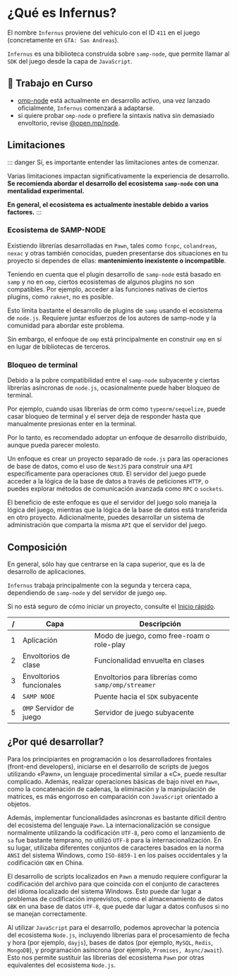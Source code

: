 # ¿Qué es Infernus?

El nombre `Infernus` proviene del vehículo con el ID `411` en el juego (concretamente en `GTA: San Andreas`).

`Infernus` es una biblioteca construida sobre `samp-node`, que permite llamar al `SDK` del juego desde la capa de `JavaScript`.

## 🚧 Trabajo en Curso

- [omp-node](https://github.com/omp-node) está actualmente en desarrollo activo, una vez lanzado oficialmente, `Infernus` comenzará a adaptarse.
- si quiere probar `omp-node` o prefiere la sintaxis nativa sin demasiado envoltorio, revise [@open.mp/node](https://github.com/omp-node/node).

## Limitaciones

::: danger
Sí, es importante entender las limitaciones antes de comenzar.

Varias limitaciones impactan significativamente la experiencia de desarrollo. **Se recomienda abordar el desarrollo del ecosistema `samp-node` con una mentalidad experimental.**

**En general, el ecosistema es actualmente inestable debido a varios factores.**
:::

### Ecosistema de SAMP-NODE

Existiendo librerías desarrolladas en `Pawn`, tales como `fcnpc`, `colandreas`, `nexac` y otras también conocidas, pueden presentarse dos situaciones en tu proyecto si dependes de ellas: **mantenimiento inexistente o incompatible**.

Teniendo en cuenta que el plugin desarrollo de `samp-node` está basado en `samp` y no en `omp`, ciertos ecosistemas de algunos plugins no son compatibles. Por ejemplo, acceder a las funciones nativas de ciertos plugins, como `raknet`, no es posible.

Esto limita bastante el desarrollo de plugins de `samp` usando el ecosistema de `node.js`. Requiere juntar esfuerzos de los autores de samp-node y la comunidad para abordar este problema.

Sin embargo, el enfoque de `omp` está principalmente en construir `omp` en sí en lugar de bibliotecas de terceros.

### Bloqueo de terminal

Debido a la pobre compatibilidad entre el `samp-node` subyacente y ciertas librerías asíncronas de `node.js`, ocasionalmente puede haber bloqueo de terminal.

Por ejemplo, cuando usas librerías de orm como `typeorm/sequelize`, puede casar bloqueo de terminal y el server deja de responder hasta que manualmente presionas enter en la terminal.

Por lo tanto, es recomendado adoptar un enfoque de desarrollo distribuido, aunque pueda parecer molesto.

Un enfoque es crear un proyecto separado de `node.js` para las operaciones de base de datos, como el uso de `NestJS` para construir una `API` específicamente para operaciones `CRUD`. El servidor del juego puede acceder a la lógica de la base de datos a través de peticiones `HTTP`, o puedes explorar métodos de comunicación avanzada como `RPC` o `sockets`.

El beneficio de este enfoque es que el servidor del juego solo maneja la lógica del juego, mientras que la lógica de la base de datos está transferida en otro proyecto. Adicionalmente, puedes desarrollar un sistema de administración que comparta la misma `API` que el servidor del juego.

## Composición

En general, sólo hay que centrarse en la capa superior, que es la de desarrollo de aplicaciones.

`Infernus` trabaja principalmente con la segunda y tercera capa, dependiendo de `samp-node` y del servidor de juego `omp`.

Si no está seguro de cómo iniciar un proyecto, consulte el [Inicio rápido](./quick-start).

| /   | Capa                    | Descripción                                         |
| --- | ----------------------- | --------------------------------------------------- |
| 1   | Aplicación              | Modo de juego, como free-roam o role-play           |
| 2   | Envoltorios de clase    | Funcionalidad envuelta en clases                    |
| 3   | Envoltorios funcionales | Envoltorios para librerías como `samp/omp/streamer` |
| 4   | `SAMP NODE`             | Puente hacia el `SDK` subyacente                    |
| 5   | `OMP` Servidor de juego | Servidor de juego subyacente                        |

## ¿Por qué desarrollar?

Para los principiantes en programación o los desarrolladores frontales (front-end developers), iniciarse en el desarrollo de scripts de juegos utilizando «Pawn», un lenguaje procedimental similar a «C», puede resultar complicado. Además, realizar operaciones básicas de bajo nivel en `Pawn`, como la concatenación de cadenas, la eliminación y la manipulación de matrices, es más engorroso en comparación con `JavaScript` orientado a objetos.

Además, implementar funcionalidades asíncronas es bastante difícil dentro del ecosistema del lenguaje `Pawn`. La internacionalización se consigue normalmente utilizando la codificación `UTF-8`, pero como el lanzamiento de `sa` fue bastante temprano, no utilizó `UTF-8` para la internacionalización. En su lugar, utilizaba diferentes conjuntos de caracteres basados en la norma `ANSI` del sistema Windows, como `ISO-8859-1` en los países occidentales y la codificación `GBK` en China.

El desarrollo de scripts localizados en `Pawn` a menudo requiere configurar la codificación del archivo para que coincida con el conjunto de caracteres del idioma localizado del sistema Windows. Esto puede dar lugar a problemas de codificación imprevistos, como el almacenamiento de datos `GBK` en una base de datos `UTF-8`, que puede dar lugar a datos confusos si no se manejan correctamente.

Al utilizar `JavaScript` para el desarrollo, podemos aprovechar la potencia del ecosistema `Node.js`, incluyendo librerías para el procesamiento de fecha y hora (por ejemplo, `dayjs`), bases de datos (por ejemplo, `MySQL`, `Redis`, `MongoDB`), y programación asíncrona (por ejemplo, `Promises, Async/await`). Esto nos permite sustituir las librerías del ecosistema `Pawn` por otras equivalentes del ecosistema `Node.js`.
